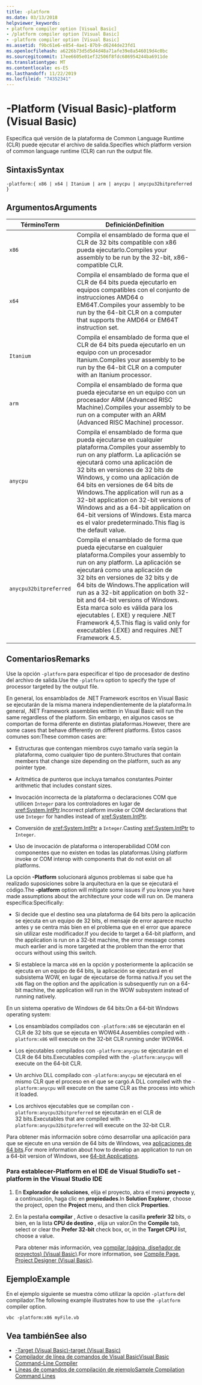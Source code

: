 ```yaml
---
title: -platform
ms.date: 03/13/2018
helpviewer_keywords:
- platform compiler option [Visual Basic]
- /platform compiler option [Visual Basic]
- -platform compiler option [Visual Basic]
ms.assetid: f9bc61e6-e854-4ae1-87b9-d6244de23fd1
ms.openlocfilehash: a6226b73d5d5d4d48a71afe39e8a546019d4c0bc
ms.sourcegitcommit: 17ee6605e01ef32506f8fdc686954244ba6911de
ms.translationtype: MT
ms.contentlocale: es-ES
ms.lasthandoff: 11/22/2019
ms.locfileid: "74352341"
---
```

# <a name="-platform-visual-basic"></a><span data-ttu-id="a5940-102">-Platform (Visual Basic)</span><span class="sxs-lookup"><span data-stu-id="a5940-102">-platform (Visual Basic)</span></span>
<span data-ttu-id="a5940-103">Especifica qué versión de la plataforma de Common Language Runtime (CLR) puede ejecutar el archivo de salida.</span><span class="sxs-lookup"><span data-stu-id="a5940-103">Specifies which platform version of common language runtime (CLR) can run the output file.</span></span>  
  
## <a name="syntax"></a><span data-ttu-id="a5940-104">Sintaxis</span><span class="sxs-lookup"><span data-stu-id="a5940-104">Syntax</span></span>  
  
```console  
-platform:{ x86 | x64 | Itanium | arm | anycpu | anycpu32bitpreferred }  
```  
  
## <a name="arguments"></a><span data-ttu-id="a5940-105">Argumentos</span><span class="sxs-lookup"><span data-stu-id="a5940-105">Arguments</span></span>  
  
|<span data-ttu-id="a5940-106">Término</span><span class="sxs-lookup"><span data-stu-id="a5940-106">Term</span></span>|<span data-ttu-id="a5940-107">Definición</span><span class="sxs-lookup"><span data-stu-id="a5940-107">Definition</span></span>|  
|---|---|  
|`x86`|<span data-ttu-id="a5940-108">Compila el ensamblado de forma que el CLR de 32 bits compatible con x86 pueda ejecutarlo.</span><span class="sxs-lookup"><span data-stu-id="a5940-108">Compiles your assembly to be run by the 32-bit, x86-compatible CLR.</span></span>|  
|`x64`|<span data-ttu-id="a5940-109">Compila el ensamblado de forma que el CLR de 64 bits pueda ejecutarlo en equipos compatibles con el conjunto de instrucciones AMD64 o EM64T.</span><span class="sxs-lookup"><span data-stu-id="a5940-109">Compiles your assembly to be run by the 64-bit CLR on a computer that supports the AMD64 or EM64T instruction set.</span></span>|  
|`Itanium`|<span data-ttu-id="a5940-110">Compila el ensamblado de forma que el CLR de 64 bits pueda ejecutarlo en un equipo con un procesador Itanium.</span><span class="sxs-lookup"><span data-stu-id="a5940-110">Compiles your assembly to be run by the 64-bit CLR on a computer with an Itanium processor.</span></span>|  
|`arm`|<span data-ttu-id="a5940-111">Compila el ensamblado de forma que pueda ejecutarse en un equipo con un procesador ARM (Advanced RISC Machine).</span><span class="sxs-lookup"><span data-stu-id="a5940-111">Compiles your assembly to be run on a computer with an ARM (Advanced RISC Machine) processor.</span></span>|  
|`anycpu`|<span data-ttu-id="a5940-112">Compila el ensamblado de forma que pueda ejecutarse en cualquier plataforma.</span><span class="sxs-lookup"><span data-stu-id="a5940-112">Compiles your assembly to run on any platform.</span></span> <span data-ttu-id="a5940-113">La aplicación se ejecutará como una aplicación de 32 bits en versiones de 32 bits de Windows, y como una aplicación de 64 bits en versiones de 64 bits de Windows.</span><span class="sxs-lookup"><span data-stu-id="a5940-113">The application will run as a 32-bit application on 32-bit versions of Windows and as a 64-bit application on 64-bit versions of Windows.</span></span> <span data-ttu-id="a5940-114">Esta marca es el valor predeterminado.</span><span class="sxs-lookup"><span data-stu-id="a5940-114">This flag is the default value.</span></span>|  
|`anycpu32bitpreferred`|<span data-ttu-id="a5940-115">Compila el ensamblado de forma que pueda ejecutarse en cualquier plataforma.</span><span class="sxs-lookup"><span data-stu-id="a5940-115">Compiles your assembly to run on any platform.</span></span> <span data-ttu-id="a5940-116">La aplicación se ejecutará como una aplicación de 32 bits en versiones de 32 bits y de 64 bits de Windows.</span><span class="sxs-lookup"><span data-stu-id="a5940-116">The application will run as a 32-bit application on both 32-bit and 64-bit versions of Windows.</span></span> <span data-ttu-id="a5940-117">Esta marca solo es válida para los ejecutables (. EXE) y requiere .NET Framework 4,5.</span><span class="sxs-lookup"><span data-stu-id="a5940-117">This flag is valid only for executables (.EXE) and requires .NET Framework 4.5.</span></span>|  
  
## <a name="remarks"></a><span data-ttu-id="a5940-118">Comentarios</span><span class="sxs-lookup"><span data-stu-id="a5940-118">Remarks</span></span>  
 <span data-ttu-id="a5940-119">Use la opción `-platform` para especificar el tipo de procesador de destino del archivo de salida.</span><span class="sxs-lookup"><span data-stu-id="a5940-119">Use the `-platform` option to specify the type of processor targeted by the output file.</span></span>  
  
 <span data-ttu-id="a5940-120">En general, los ensamblados de .NET Framework escritos en Visual Basic se ejecutarán de la misma manera independientemente de la plataforma.</span><span class="sxs-lookup"><span data-stu-id="a5940-120">In general, .NET Framework assemblies written in Visual Basic will run the same regardless of the platform.</span></span> <span data-ttu-id="a5940-121">Sin embargo, en algunos casos se comportan de forma diferente en distintas plataformas.</span><span class="sxs-lookup"><span data-stu-id="a5940-121">However, there are some cases that behave differently on different platforms.</span></span> <span data-ttu-id="a5940-122">Estos casos comunes son:</span><span class="sxs-lookup"><span data-stu-id="a5940-122">These common cases are:</span></span>  
  
- <span data-ttu-id="a5940-123">Estructuras que contengan miembros cuyo tamaño varía según la plataforma, como cualquier tipo de puntero.</span><span class="sxs-lookup"><span data-stu-id="a5940-123">Structures that contain members that change size depending on the platform, such as any pointer type.</span></span>  
  
- <span data-ttu-id="a5940-124">Aritmética de punteros que incluya tamaños constantes.</span><span class="sxs-lookup"><span data-stu-id="a5940-124">Pointer arithmetic that includes constant sizes.</span></span>  
  
- <span data-ttu-id="a5940-125">Invocación incorrecta de la plataforma o declaraciones COM que utilicen `Integer` para los controladores en lugar de <xref:System.IntPtr>.</span><span class="sxs-lookup"><span data-stu-id="a5940-125">Incorrect platform invoke or COM declarations that use `Integer` for handles instead of <xref:System.IntPtr>.</span></span>  
  
- <span data-ttu-id="a5940-126">Conversión de <xref:System.IntPtr> a `Integer`.</span><span class="sxs-lookup"><span data-stu-id="a5940-126">Casting <xref:System.IntPtr> to `Integer`.</span></span>  
  
- <span data-ttu-id="a5940-127">Uso de invocación de plataforma o interoperabilidad COM con componentes que no existen en todas las plataformas.</span><span class="sxs-lookup"><span data-stu-id="a5940-127">Using platform invoke or COM interop with components that do not exist on all platforms.</span></span>  
  
 <span data-ttu-id="a5940-128">La opción **-Platform** solucionará algunos problemas si sabe que ha realizado suposiciones sobre la arquitectura en la que se ejecutará el código.</span><span class="sxs-lookup"><span data-stu-id="a5940-128">The **-platform** option will mitigate some issues if you know you have made assumptions about the architecture your code will run on.</span></span> <span data-ttu-id="a5940-129">De manera específica:</span><span class="sxs-lookup"><span data-stu-id="a5940-129">Specifically:</span></span>  
  
- <span data-ttu-id="a5940-130">Si decide que el destino sea una plataforma de 64 bits pero la aplicación se ejecuta en un equipo de 32 bits, el mensaje de error aparece mucho antes y se centra más bien en el problema que en el error que aparece sin utilizar este modificador.</span><span class="sxs-lookup"><span data-stu-id="a5940-130">If you decide to target a 64-bit platform, and the application is run on a 32-bit machine, the error message comes much earlier and is more targeted at the problem than the error that occurs without using this switch.</span></span>  
  
- <span data-ttu-id="a5940-131">Si establece la marca `x86` en la opción y posteriormente la aplicación se ejecuta en un equipo de 64 bits, la aplicación se ejecutará en el subsistema WOW, en lugar de ejecutarse de forma nativa.</span><span class="sxs-lookup"><span data-stu-id="a5940-131">If you set the `x86` flag on the option and the application is subsequently run on a 64-bit machine, the application will run in the WOW subsystem instead of running natively.</span></span>  
  
 <span data-ttu-id="a5940-132">En un sistema operativo de Windows de 64 bits:</span><span class="sxs-lookup"><span data-stu-id="a5940-132">On a 64-bit Windows operating system:</span></span>  
  
- <span data-ttu-id="a5940-133">Los ensamblados compilados con `-platform:x86` se ejecutarán en el CLR de 32 bits que se ejecuta en WOW64.</span><span class="sxs-lookup"><span data-stu-id="a5940-133">Assemblies compiled with `-platform:x86` will execute on the 32-bit CLR running under WOW64.</span></span>  
  
- <span data-ttu-id="a5940-134">Los ejecutables compilados con `-platform:anycpu` se ejecutarán en el CLR de 64 bits.</span><span class="sxs-lookup"><span data-stu-id="a5940-134">Executables compiled with the `-platform:anycpu` will execute on the 64-bit CLR.</span></span>  
  
- <span data-ttu-id="a5940-135">Un archivo DLL compilado con `-platform:anycpu` se ejecutará en el mismo CLR que el proceso en el que se cargó.</span><span class="sxs-lookup"><span data-stu-id="a5940-135">A DLL compiled with the `-platform:anycpu` will execute on the same CLR as the process into which it loaded.</span></span>  
  
- <span data-ttu-id="a5940-136">Los archivos ejecutables que se compilan con `-platform:anycpu32bitpreferred` se ejecutarán en el CLR de 32 bits.</span><span class="sxs-lookup"><span data-stu-id="a5940-136">Executables that are compiled with `-platform:anycpu32bitpreferred` will execute on the 32-bit CLR.</span></span>  
  
 <span data-ttu-id="a5940-137">Para obtener más información sobre cómo desarrollar una aplicación para que se ejecute en una versión de 64 bits de Windows, vea [aplicaciones de 64 bits](../../../framework/64-bit-apps.md).</span><span class="sxs-lookup"><span data-stu-id="a5940-137">For more information about how to develop an application to run on a 64-bit version of Windows, see [64-bit Applications](../../../framework/64-bit-apps.md).</span></span>  
  
### <a name="to-set--platform-in-the-visual-studio-ide"></a><span data-ttu-id="a5940-138">Para establecer-Platform en el IDE de Visual Studio</span><span class="sxs-lookup"><span data-stu-id="a5940-138">To set -platform in the Visual Studio IDE</span></span>  
  
1. <span data-ttu-id="a5940-139">En **Explorador de soluciones**, elija el proyecto, abra el menú **proyecto** y, a continuación, haga clic en **propiedades**.</span><span class="sxs-lookup"><span data-stu-id="a5940-139">In **Solution Explorer**, choose the project, open the **Project** menu, and then click **Properties**.</span></span>  
  
2. <span data-ttu-id="a5940-140">En la pestaña **compilar** , Active o desactive la casilla **preferir 32** bits, o bien, en la lista **CPU de destino** , elija un valor.</span><span class="sxs-lookup"><span data-stu-id="a5940-140">On the **Compile** tab, select or clear the **Prefer 32-bit** check box, or, in the **Target CPU** list, choose a value.</span></span>  
  
     <span data-ttu-id="a5940-141">Para obtener más información, vea [compilar (página, diseñador de proyectos) (Visual Basic)](/visualstudio/ide/reference/compile-page-project-designer-visual-basic).</span><span class="sxs-lookup"><span data-stu-id="a5940-141">For more information, see [Compile Page, Project Designer (Visual Basic)](/visualstudio/ide/reference/compile-page-project-designer-visual-basic).</span></span>  
  
## <a name="example"></a><span data-ttu-id="a5940-142">Ejemplo</span><span class="sxs-lookup"><span data-stu-id="a5940-142">Example</span></span>  
 <span data-ttu-id="a5940-143">En el ejemplo siguiente se muestra cómo utilizar la opción `-platform` del compilador.</span><span class="sxs-lookup"><span data-stu-id="a5940-143">The following example illustrates how to use the `-platform` compiler option.</span></span>  
  
```console
vbc -platform:x86 myFile.vb  
```  
  
## <a name="see-also"></a><span data-ttu-id="a5940-144">Vea también</span><span class="sxs-lookup"><span data-stu-id="a5940-144">See also</span></span>

- [<span data-ttu-id="a5940-145">-Target (Visual Basic)</span><span class="sxs-lookup"><span data-stu-id="a5940-145">-target (Visual Basic)</span></span>](target.md)
- [<span data-ttu-id="a5940-146">Compilador de línea de comandos de Visual Basic</span><span class="sxs-lookup"><span data-stu-id="a5940-146">Visual Basic Command-Line Compiler</span></span>](index.md)
- [<span data-ttu-id="a5940-147">Líneas de comandos de compilación de ejemplo</span><span class="sxs-lookup"><span data-stu-id="a5940-147">Sample Compilation Command Lines</span></span>](sample-compilation-command-lines.md)
